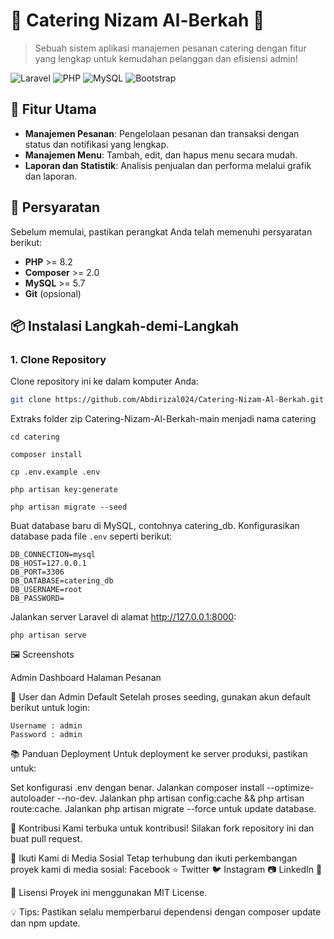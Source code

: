 # 🌟 Catering Nizam Al-Berkah 🌟

> Sebuah sistem aplikasi manajemen pesanan catering dengan fitur yang lengkap untuk kemudahan pelanggan dan efisiensi admin!

![Laravel](https://img.shields.io/badge/Laravel-^8.0-red?style=for-the-badge&logo=laravel)
![PHP](https://img.shields.io/badge/PHP-^7.3-blue?style=for-the-badge&logo=php)
![MySQL](https://img.shields.io/badge/MySQL-^5.7-orange?style=for-the-badge&logo=mysql)
![Bootstrap](https://img.shields.io/badge/Bootstrap-^4.5-purple?style=for-the-badge&logo=bootstrap)

## 🚀 Fitur Utama
- **Manajemen Pesanan**: Pengelolaan pesanan dan transaksi dengan status dan notifikasi yang lengkap.
- **Manajemen Menu**: Tambah, edit, dan hapus menu secara mudah.
- **Laporan dan Statistik**: Analisis penjualan dan performa melalui grafik dan laporan.

## 🔧 Persyaratan
Sebelum memulai, pastikan perangkat Anda telah memenuhi persyaratan berikut:
- **PHP** >= 8.2
- **Composer** >= 2.0
- **MySQL** >= 5.7
- **Git** (opsional)

## 📦 Instalasi Langkah-demi-Langkah

### 1. Clone Repository
Clone repository ini ke dalam komputer Anda:

```bash
git clone https://github.com/Abdirizal024/Catering-Nizam-Al-Berkah.git
```
Extraks folder zip Catering-Nizam-Al-Berkah-main menjadi nama catering
```
cd catering
```
```
composer install
```
```
cp .env.example .env
```
```
php artisan key:generate
```
```
php artisan migrate --seed
```
Buat database baru di MySQL, contohnya catering_db.
Konfigurasikan database pada file ```.env``` seperti berikut:
```
DB_CONNECTION=mysql
DB_HOST=127.0.0.1
DB_PORT=3306
DB_DATABASE=catering_db
DB_USERNAME=root
DB_PASSWORD=
```

Jalankan server Laravel di alamat http://127.0.0.1:8000:
```
php artisan serve
```

🖼️ Screenshots

Admin Dashboard	Halaman Pesanan

🔐 User dan Admin Default
Setelah proses seeding, gunakan akun default berikut untuk login:

```
Username : admin
Password : admin
```

📚 Panduan Deployment
Untuk deployment ke server produksi, pastikan untuk:

Set konfigurasi .env dengan benar.
Jalankan composer install --optimize-autoloader --no-dev.
Jalankan php artisan config:cache && php artisan route:cache.
Jalankan php artisan migrate --force untuk update database.

🤝 Kontribusi
Kami terbuka untuk kontribusi! Silakan fork repository ini dan buat pull request.

📱 Ikuti Kami di Media Sosial
Tetap terhubung dan ikuti perkembangan proyek kami di media sosial:
Facebook :star:
Twitter :bird:
Instagram :camera:
LinkedIn :briefcase:

📝 Lisensi
Proyek ini menggunakan MIT License.


💡 Tips: Pastikan selalu memperbarui dependensi dengan composer update dan npm update.
